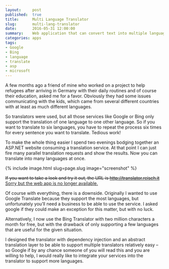 ```yaml
---
layout:     post
published:  true
title:      Multi Language Translator
slug:       multi-lang-translator
date:       2016-05-31 12:00:00
summary:    Web application that can convert text into multiple languages at once.
categories: apps
tags:
- Google
- Bing
- language
- translate
- asp
- microsoft
---
```


A few months ago a friend of mine who worked on a project to help refugees after arriving in Germany with their daily routines and of course their education, asked me for a favor. Obviously they had some issues communicating with the kids, which came from several different countries with at least as much different languages.

So translators were used, but all those services like Google or Bing only support the translation of one language to one other language. So if you want to translate to six languages, you have to repeat the process six times for every sentence you want to translate. Tedious work!

To make the whole thing easier I spend two evenings bodging together an ASP.NET website consuming a translation service. At that point I can just fire many parallel translation requests and show the results. Now you can translate into many languages at once.

{% include image.html slug=page.slug image="screenshot" %}

<del>If you want to take a look and try it out, the URL is http://translator.reisch.it</del>
<ins>Sorry but the web app is no longer available.</ins>

Of course with everything, there is a downside. Originally I wanted to use Google Translate because they support the most languages, but unfortunately you’ll need a business to be able to use the service. I asked google if they could make an exception for this matter, but with no luck.

Alternatively, I now use the Bing Translator with two million characters a month for free, but with the drawback of only supporting a few languages that are useful for the given situation.

I designed the translator with dependency injection and an abstract translation layer to be able to support multiple translators relatively easy – so Google if by any chance someone of you will read this and you are willing to help, I would really like to integrate your services into the translator to support more languages.
